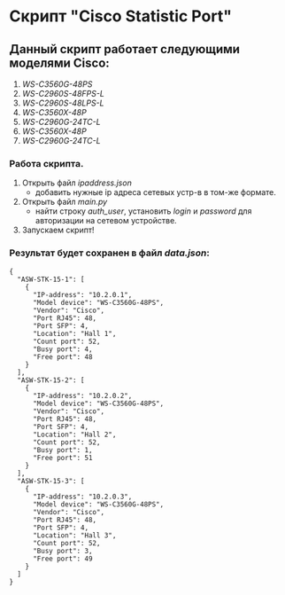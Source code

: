 # Скрипт "Cisco Statistic Port"
## Данный скрипт работает следующими моделями Cisco:
1. *WS-C3560G-48PS*
2. *WS-C2960S-48FPS-L*
3. *WS-C2960S-48LPS-L*
4. *WS-C3560X-48P*
5. *WS-C2960G-24TC-L*
6. *WS-C3560X-48P*
7. *WS-C2960G-24TC-L*

### Работа скрипта.
1. Открыть файл *ipaddress.json*
    - добавить нужные ip адреса сетевых устр-в в том-же формате.
2. Открыть файл *main.py*
    - найти строку *auth_user*, установить *login* и *password* для авторизации на сетевом устройстве.
3. Запускаем скрипт!

### Результат будет сохранен в файл *data.json*:
```
{
  "ASW-STK-15-1": [
    {
      "IP-address": "10.2.0.1",
      "Model device": "WS-C3560G-48PS",
      "Vendor": "Cisco",
      "Port RJ45": 48,
      "Port SFP": 4,
      "Location": "Hall 1",
      "Count port": 52,
      "Busy port": 4,
      "Free port": 48
    }
  ],
  "ASW-STK-15-2": [
    {
      "IP-address": "10.2.0.2",
      "Model device": "WS-C3560G-48PS",
      "Vendor": "Cisco",
      "Port RJ45": 48,
      "Port SFP": 4,
      "Location": "Hall 2",
      "Count port": 52,
      "Busy port": 1,
      "Free port": 51
    }
  ],
  "ASW-STK-15-3": [
    {
      "IP-address": "10.2.0.3",
      "Model device": "WS-C3560G-48PS",
      "Vendor": "Cisco",
      "Port RJ45": 48,
      "Port SFP": 4,
      "Location": "Hall 3",
      "Count port": 52,
      "Busy port": 3,
      "Free port": 49
    }
  ]
}
```
